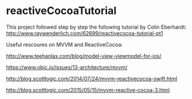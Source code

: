 # reactiveCocoaTutorial

This project followed step by step the following tutorial by Colin Eberhardt:
http://www.raywenderlich.com/62699/reactivecocoa-tutorial-pt1

Useful rescoures on MVVM and ReactiveCocoa:

http://www.teehanlax.com/blog/model-view-viewmodel-for-ios/

https://www.objc.io/issues/13-architecture/mvvm/

http://blog.scottlogic.com/2014/07/24/mvvm-reactivecocoa-swift.html

http://blog.scottlogic.com/2015/05/15/mvvm-reactive-cocoa-3.html
